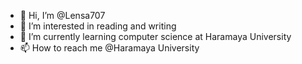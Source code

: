 - 👋 Hi, I’m @Lensa707
- 👀 I’m interested in reading and writing 
- 🌱 I’m currently learning computer science at Haramaya University
- 📫 How to reach me @Haramaya University
<!---
Lensa707/Lensa707 is a ✨ special ✨ repository because its `README.md` (this file) appears on your GitHub profile.
You can click the Preview link to take a look at your changes.
--->
